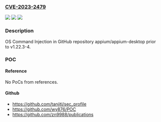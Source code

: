 ### [CVE-2023-2479](https://cve.mitre.org/cgi-bin/cvename.cgi?name=CVE-2023-2479)
![](https://img.shields.io/static/v1?label=Product&message=appium%2Fappium-desktop&color=blue)
![](https://img.shields.io/static/v1?label=Version&message=%3C%20v1.22.3-4%20&color=brighgreen)
![](https://img.shields.io/static/v1?label=Vulnerability&message=CWE-78%20Improper%20Neutralization%20of%20Special%20Elements%20used%20in%20an%20OS%20Command&color=brighgreen)

### Description

OS Command Injection in GitHub repository appium/appium-desktop prior to v1.22.3-4.

### POC

#### Reference
No PoCs from references.

#### Github
- https://github.com/tanjiti/sec_profile
- https://github.com/wy876/POC
- https://github.com/zn9988/publications

